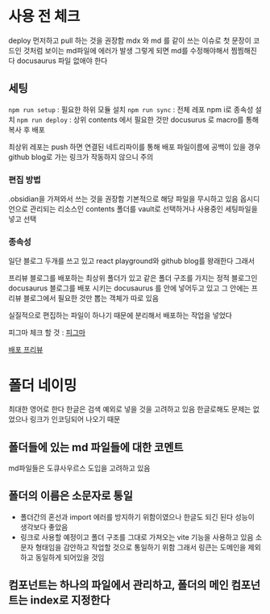 # 사용 전 체크

deploy 먼저하고 pull 하는 것을 권장함
mdx 와 md 를 같이 쓰는 이슈로 첫 문장이 코드인 것처럼 보이는 md파일에 에러가 발생
그렇게 되면 md를 수정해야해서 찜찜해진다
docusaurus 파일 없애야 한다

## 세팅

`npm run setup` : 필요한 하위 모듈 설치
`npm run sync` : 전체 레포 npm i로 종속성 설치
`npm run deploy` : 상위 contents 에서 필요한 것만 docusurus 로 macro를 통해 복사 후 배포

최상위 레포는 push 하면 연결된 네트리파이를 통해 배포
파일이름에 공백이 있을 경우 github blog로 가는 링크가 작동하지 않으니 주의

### 편집 방법

.obsidian을 가져와서 쓰는 것을 권장함
기본적으로 해당 파일을 무시하고 있음
옵시디언으로 관리되는 리소스인
contents 폴더를 vault로 선택하거나 사용중인 세팅파일을 넣고 선택

### 종속성

일단 블로그 두개를 쓰고 있고 react playground와 github blog를 왕래한다
그래서

프리뷰 블로그를 배포하는 최상위 폴더가 있고
같은 폴더 구조를 가지는 정적 블로그인 docusaurus 블로그를
배포 시키는 docusaurus 를 안에 넣어두고 있고
그 안에는 프리뷰 블로그에서 필요한 것만 뽑는 객체가 따로 있음

실질적으로 편집하는 파일이 하나기 때문에 분리해서 배포하는 작업을 넣었다

피그마 체크 할 것 : [피그마](https://www.figma.com/file/JTgfhaiAm9mWAqbmChCEYo/react-playground?node-id=0%3A1&t=oczIrWhWazX5AhPN-1)

[배포 프리뷰](https://dev-softer.netlify.app/)

# 폴더 네이밍

최대한 영어로 한다
한글은 검색 예외로 넣을 것을 고려하고 있음
한글로해도 문제는 없었으나 링크가 인코딩되어 나오기 때문

## 폴더들에 있는 md 파일들에 대한 코멘트

md파일들은 도큐사우르스 도입을 고려하고 있음

## 폴더의 이름은 소문자로 통일

- 폴더간의 혼선과 import 에러를 방지하기 위함이였으나 한글도 되긴 된다 성능이 생각보다 좋았음
- 링크로 사용할 예정이고 폴더 구조를 그대로 가져오는 vite 기능을 사용하고 있음
  소문자 형태임을 감안하고 작업할 것으로 통일하기 위함
  그래서 링큰는 도메인을 제외하고 동일하게 되어있을 것임

## 컴포넌트는 하나의 파일에서 관리하고, 폴더의 메인 컴포넌트는 index로 지정한다
